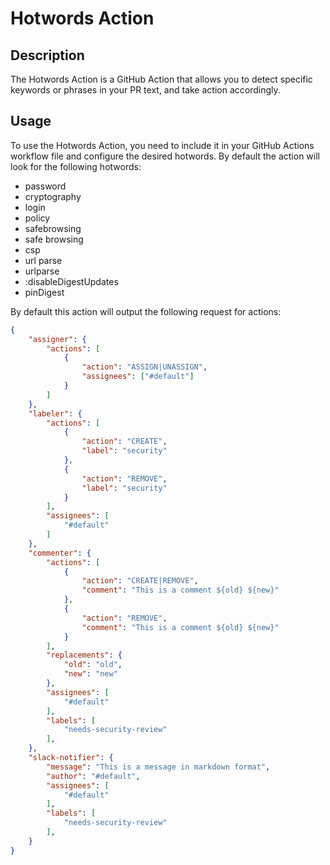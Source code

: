 # Hotwords Action

## Description

The Hotwords Action is a GitHub Action that allows you to detect specific keywords or phrases in your PR text, and take action accordingly.

## Usage

To use the Hotwords Action, you need to include it in your GitHub Actions workflow file and configure the desired hotwords.
By default the action will look for the following hotwords:

- password
- cryptography
- login
- policy
- safebrowsing
- safe browsing
- csp
- url parse
- urlparse
- :disableDigestUpdates
- pinDigest

By default this action will output the following request for actions:

```json
{
    "assigner": {
        "actions": [
            {
                "action": "ASSIGN|UNASSIGN",
                "assignees": ["#default"]
            }
        ]
    },
    "labeler": {
        "actions": [
            {
                "action": "CREATE",
                "label": "security"
            },
            {
                "action": "REMOVE",
                "label": "security"
            }
        ],
        "assignees": [
            "#default"
        ]
    },
    "commenter": {
        "actions": [
            {
                "action": "CREATE|REMOVE",
                "comment": "This is a comment ${old} ${new}"
            },
            {
                "action": "REMOVE",
                "comment": "This is a comment ${old} ${new}"
            }
        ],
        "replacements": {
            "old": "old",
            "new": "new"
        },
        "assignees": [
            "#default"
        ],
        "labels": [
            "needs-security-review"
        ],
    },
    "slack-notifier": {
        "message": "This is a message in markdown format",
        "author": "#default",
        "assignees": [
            "#default"
        ],
        "labels": [
            "needs-security-review"
        ],
    }
}
```